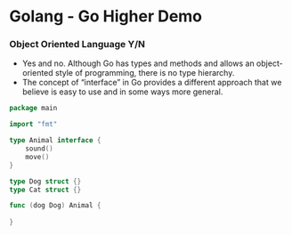 # Golang - Go Higher Demo

### Object Oriented Language Y/N
- Yes and no. Although Go has types and methods and allows an object-oriented style of programming, there is no type hierarchy. 
- The concept of “interface” in Go provides a different approach that we believe is easy to use and in some ways more general.

```go
package main

import "fmt"

type Animal interface {
    sound()
    move()
}

type Dog struct {}
type Cat struct {}

func (dog Dog) Animal {
    
}
```
